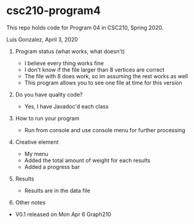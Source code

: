 # csc210-program4

This repo holds code for Program 04 in CSC210, Spring 2020.

Luis Gonzalez, April 3, 2020

1. Program status (what works, what doesn't)
    * I believe every thing works fine
    * I don't know if the file larger than 8 vertices are correct
    * The file with 8 does work, so im assuming the rest works as well
    * This program allows you to see one file at time for this version

2. Do you have quality code?
    * Yes, I have Javadoc'd each class

3. How to run your program
    * Run from console and use console menu for further processing

4. Creative element
    * My menu
    * Added the total amount of weight for each results
    * Added a progress bar

5. Results
    * Results are in the data file
    
6. Other notes

* V0.1 released on Mon Apr 6
Graph210
